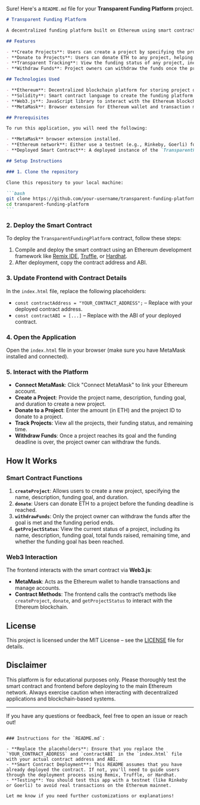 Sure! Here's a `README.md` file for your **Transparent Funding Platform** project.

````markdown
# Transparent Funding Platform

A decentralized funding platform built on Ethereum using smart contracts. This platform allows users to create projects, donate funds, and track project funding in a transparent way. Once a project's funding goal is reached and the deadline is over, the project owner can withdraw the funds.

## Features

- **Create Projects**: Users can create a project by specifying the project name, description, funding goal (in ETH), and funding duration (in seconds).
- **Donate to Projects**: Users can donate ETH to any project, helping it reach its funding goal.
- **Transparent Tracking**: View the funding status of any project, including the total funds raised, funding goal, and the remaining time until the deadline.
- **Withdraw Funds**: Project owners can withdraw the funds once the project has reached its funding goal and the deadline has passed.

## Technologies Used

- **Ethereum**: Decentralized blockchain platform for storing project data.
- **Solidity**: Smart contract language to create the funding platform contract.
- **Web3.js**: JavaScript library to interact with the Ethereum blockchain.
- **MetaMask**: Browser extension for Ethereum wallet and transaction management.

## Prerequisites

To run this application, you will need the following:

- **MetaMask** browser extension installed.
- **Ethereum network**: Either use a testnet (e.g., Rinkeby, Goerli) for testing or the Ethereum mainnet.
- **Deployed Smart Contract**: A deployed instance of the `TransparentFundingPlatform` smart contract.

## Setup Instructions

### 1. Clone the repository

Clone this repository to your local machine:

```bash
git clone https://github.com/your-username/transparent-funding-platform.git
cd transparent-funding-platform
```
````

### 2. Deploy the Smart Contract

To deploy the `TransparentFundingPlatform` contract, follow these steps:

1. Compile and deploy the smart contract using an Ethereum development framework like [Remix IDE](https://remix.ethereum.org/), [Truffle](https://www.trufflesuite.com/), or [Hardhat](https://hardhat.org/).
2. After deployment, copy the contract address and ABI.

### 3. Update Frontend with Contract Details

In the `index.html` file, replace the following placeholders:

- `const contractAddress = "YOUR_CONTRACT_ADDRESS";` – Replace with your deployed contract address.
- `const contractABI = [...]` – Replace with the ABI of your deployed contract.

### 4. Open the Application

Open the `index.html` file in your browser (make sure you have MetaMask installed and connected).

### 5. Interact with the Platform

- **Connect MetaMask**: Click "Connect MetaMask" to link your Ethereum account.
- **Create a Project**: Provide the project name, description, funding goal, and duration to create a new project.
- **Donate to a Project**: Enter the amount (in ETH) and the project ID to donate to a project.
- **Track Projects**: View all the projects, their funding status, and remaining time.
- **Withdraw Funds**: Once a project reaches its goal and the funding deadline is over, the project owner can withdraw the funds.

## How It Works

### Smart Contract Functions

1. **`createProject`**: Allows users to create a new project, specifying the name, description, funding goal, and duration.
2. **`donate`**: Users can donate ETH to a project before the funding deadline is reached.
3. **`withdrawFunds`**: Only the project owner can withdraw the funds after the goal is met and the funding period ends.
4. **`getProjectStatus`**: View the current status of a project, including its name, description, funding goal, total funds raised, remaining time, and whether the funding goal has been reached.

### Web3 Interaction

The frontend interacts with the smart contract via **Web3.js**:

- **MetaMask**: Acts as the Ethereum wallet to handle transactions and manage accounts.
- **Contract Methods**: The frontend calls the contract’s methods like `createProject`, `donate`, and `getProjectStatus` to interact with the Ethereum blockchain.

## License

This project is licensed under the MIT License – see the [LICENSE](LICENSE) file for details.

## Disclaimer

This platform is for educational purposes only. Please thoroughly test the smart contract and frontend before deploying to the main Ethereum network. Always exercise caution when interacting with decentralized applications and blockchain-based systems.

---

If you have any questions or feedback, feel free to open an issue or reach out!

```

### Instructions for the `README.md`:

- **Replace the placeholders**: Ensure that you replace the `YOUR_CONTRACT_ADDRESS` and `contractABI` in the `index.html` file with your actual contract address and ABI.
- **Smart Contract Deployment**: This README assumes that you have already deployed the contract. If not, you'll need to guide users through the deployment process using Remix, Truffle, or Hardhat.
- **Testing**: You should test this app with a testnet (like Rinkeby or Goerli) to avoid real transactions on the Ethereum mainnet.

Let me know if you need further customizations or explanations!
```
